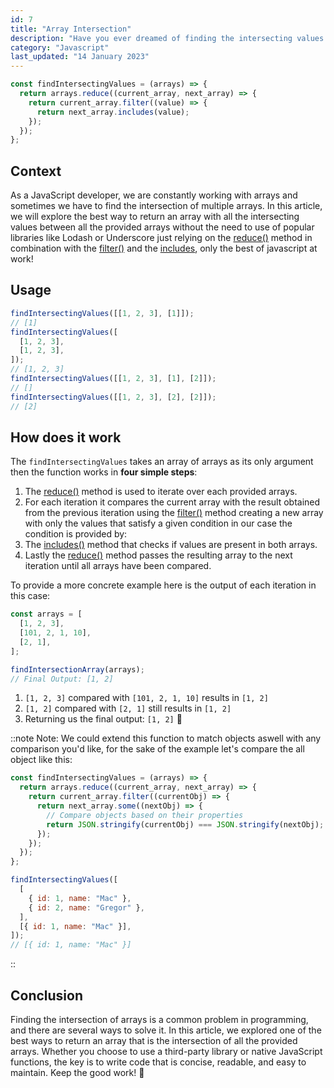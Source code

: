 ```yaml
---
id: 7
title: "Array Intersection"
description: "Have you ever dreamed of finding the intersecting values between arrays without a third party library?"
category: "Javascript"
last_updated: "14 January 2023"
---
```


```js
const findIntersectingValues = (arrays) => {
  return arrays.reduce((current_array, next_array) => {
    return current_array.filter((value) => {
      return next_array.includes(value);
    });
  });
};
```

## Context

As a JavaScript developer, we are constantly working with arrays and sometimes we have to find the intersection of multiple arrays. In this article, we will explore the best way to return an array with all the intersecting values between all the provided arrays without the need to use of popular libraries like Lodash or Underscore just relying on the [reduce()](https://developer.mozilla.org/en-US/docs/Web/JavaScript/Reference/Global_Objects/Array/Reduce) method in combination with the [filter()](https://developer.mozilla.org/en-US/docs/Web/JavaScript/Reference/Global_Objects/Array/filter) and the [includes](https://developer.mozilla.org/en-US/docs/Web/JavaScript/Reference/Global_Objects/Array/includes), only the best of javascript at work!

## Usage

```js
findIntersectingValues([[1, 2, 3], [1]]);
// [1]
findIntersectingValues([
  [1, 2, 3],
  [1, 2, 3],
]);
// [1, 2, 3]
findIntersectingValues([[1, 2, 3], [1], [2]]);
// []
findIntersectingValues([[1, 2, 3], [2], [2]]);
// [2]
```

## How does it work

The `findIntersectingValues` takes an array of arrays as its only argument then the function works in **four simple steps**:

1. The [reduce()](https://developer.mozilla.org/en-US/docs/Web/JavaScript/Reference/Global_Objects/Array/Reduce) method is used to iterate over each provided arrays.
2. For each iteration it compares the current array with the result obtained from the previous iteration using the [filter()](https://developer.mozilla.org/en-US/docs/Web/JavaScript/Reference/Global_Objects/Array/filter) method creating a new array with only the values that satisfy a given condition in our case the condition is provided by:
3. The [includes()](https://developer.mozilla.org/en-US/docs/Web/JavaScript/Reference/Global_Objects/Array/includes) method that checks if values are present in both arrays.
4. Lastly the [reduce()](https://developer.mozilla.org/en-US/docs/Web/JavaScript/Reference/Global_Objects/Array/Reduce) method passes the resulting array to the next iteration until all arrays have been compared.

To provide a more concrete example here is the output of each iteration in this case:

```js
const arrays = [
  [1, 2, 3],
  [101, 2, 1, 10],
  [2, 1],
];

findIntersectionArray(arrays);
// Final Output: [1, 2]
```

1. `[1, 2, 3]` compared with `[101, 2, 1, 10]` results in `[1, 2]`
2. `[1, 2]` compared with `[2, 1]` still results in `[1, 2]`
3. Returning us the final output: `[1, 2]` 🎉

::note
Note: We could extend this function to match objects aswell with any comparison you'd like, for the sake of the example let's compare the all object like this:

```js
const findIntersectingValues = (arrays) => {
  return arrays.reduce((current_array, next_array) => {
    return current_array.filter((currentObj) => {
      return next_array.some((nextObj) => {
        // Compare objects based on their properties
        return JSON.stringify(currentObj) === JSON.stringify(nextObj);
      });
    });
  });
};

findIntersectingValues([
  [
    { id: 1, name: "Mac" },
    { id: 2, name: "Gregor" },
  ],
  [{ id: 1, name: "Mac" }],
]);
// [{ id: 1, name: "Mac" }]
```

::

## Conclusion

Finding the intersection of arrays is a common problem in programming, and there are several ways to solve it. In this article, we explored one of the best ways to return an array that is the intersection of all the provided arrays. Whether you choose to use a third-party library or native JavaScript functions, the key is to write code that is concise, readable, and easy to maintain.
Keep the good work! 🧠

